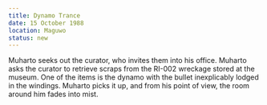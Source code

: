```yaml
---
title: Dynamo Trance
date: 15 October 1988
location: Maguwo
status: new
---
```


Muharto seeks out the curator, who invites them into his office. Muharto asks the curator to retrieve scraps from the RI-002 wreckage stored at the museum. One of the items is the dynamo with the bullet inexplicably lodged in the windings. Muharto picks it up, and from his point of view, the room around him fades into mist. 
